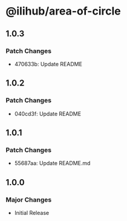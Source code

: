 # @ilihub/area-of-circle

## 1.0.3

### Patch Changes

- 470633b: Update README

## 1.0.2

### Patch Changes

- 040cd3f: Update README

## 1.0.1

### Patch Changes

- 55687aa: Update README.md

## 1.0.0

### Major Changes

- Initial Release
